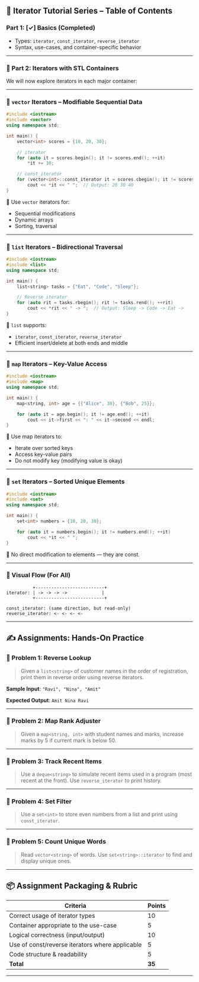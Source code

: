 
## 🔁 Iterator Tutorial Series – Table of Contents

### Part 1: \[✓] Basics (Completed)

* Types: `iterator`, `const_iterator`, `reverse_iterator`
* Syntax, use-cases, and container-specific behavior

---

### 🔸 Part 2: Iterators with STL Containers

We will now explore iterators in each major container:

---

### 📌 `vector` Iterators – Modifiable Sequential Data

```cpp
#include <iostream>
#include <vector>
using namespace std;

int main() {
    vector<int> scores = {10, 20, 30};

    // iterator
    for (auto it = scores.begin(); it != scores.end(); ++it)
        *it += 10;

    // const_iterator
    for (vector<int>::const_iterator it = scores.cbegin(); it != scores.cend(); ++it)
        cout << *it << " ";  // Output: 20 30 40
}
```

🧠 Use `vector` iterators for:

* Sequential modifications
* Dynamic arrays
* Sorting, traversal

---

### 📌 `list` Iterators – Bidirectional Traversal

```cpp
#include <iostream>
#include <list>
using namespace std;

int main() {
    list<string> tasks = {"Eat", "Code", "Sleep"};

    // Reverse iterator
    for (auto rit = tasks.rbegin(); rit != tasks.rend(); ++rit)
        cout << *rit << " -> ";  // Output: Sleep -> Code -> Eat ->
}
```

🧠 `list` supports:

* `iterator`, `const_iterator`, `reverse_iterator`
* Efficient insert/delete at both ends and middle

---

### 📌 `map` Iterators – Key-Value Access

```cpp
#include <iostream>
#include <map>
using namespace std;

int main() {
    map<string, int> age = {{"Alice", 30}, {"Bob", 25}};

    for (auto it = age.begin(); it != age.end(); ++it)
        cout << it->first << ": " << it->second << endl;
}
```

🧠 Use map iterators to:

* Iterate over sorted keys
* Access key-value pairs
* Do not modify key (modifying value is okay)

---

### 📌 `set` Iterators – Sorted Unique Elements

```cpp
#include <iostream>
#include <set>
using namespace std;

int main() {
    set<int> numbers = {10, 20, 30};

    for (auto it = numbers.begin(); it != numbers.end(); ++it)
        cout << *it << " ";
}
```

🧠 No direct modification to elements — they are const.

---

### 🔁 Visual Flow (For All)

```text
          +--------------------------+
iterator: | -> -> -> ->             |
          +--------------------------+

const_iterator: (same direction, but read-only)
reverse_iterator: <- <- <- <-
```

---

## ✍️ Assignments: Hands-On Practice

### 🧪 Problem 1: Reverse Lookup

> Given a `list<string>` of customer names in the order of registration, print them in reverse order using reverse iterators.

**Sample Input**:
`"Ravi", "Nina", "Amit"`

**Expected Output**:
`Amit Nina Ravi`

---

### 🧪 Problem 2: Map Rank Adjuster

> Given a `map<string, int>` with student names and marks, increase marks by 5 if current mark is below 50.

---

### 🧪 Problem 3: Track Recent Items

> Use a `deque<string>` to simulate recent items used in a program (most recent at the front). Use `reverse_iterator` to print history.

---

### 🧪 Problem 4: Set Filter

> Use a `set<int>` to store even numbers from a list and print using `const_iterator`.

---

### 🧪 Problem 5: Count Unique Words

> Read `vector<string>` of words. Use `set<string>::iterator` to find and display unique ones.

---

## 📦 Assignment Packaging & Rubric

| Criteria                                        | Points |
| ----------------------------------------------- | ------ |
| Correct usage of iterator types                 | 10     |
| Container appropriate to the use-case           | 5      |
| Logical correctness (input/output)              | 10     |
| Use of const/reverse iterators where applicable | 5      |
| Code structure & readability                    | 5      |
| **Total**                                       | **35** |

---

